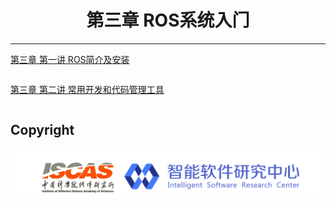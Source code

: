 # <center>第三章 ROS系统⼊⻔</center>

---

[第三章 第一讲  ROS简介及安装](https://github.com/YunxiangLuo/ros/tree/master/chapter3/class1)

> 

```

```

[第三章 第二讲 常用开发和代码管理工具](https://github.com/YunxiangLuo/ros/tree/master/chapter3/class2)

> 

```

```


## Copyright

![Logo](../joint_logo.png)
